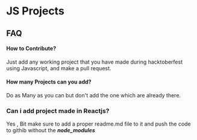 
# JS Projects

## FAQ

#### How to Contribute?

Just add any working project that you have made during 
hacktoberfest using Javascript, and make a pull request.

#### How many Projects can you add?

Do as Many as you can but don't add the one which are already there.

### Can i add project made in Reactjs?

Yes , Bit make sure to add a proper readme.md file to it and push the code to githib without the ***node_modules***

